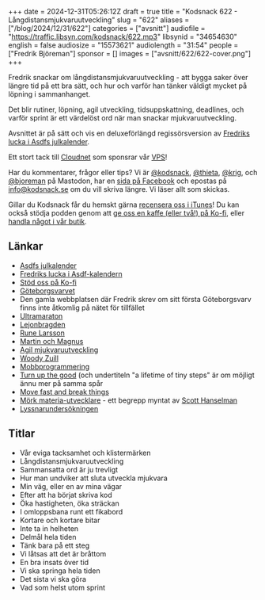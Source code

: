 +++
date = 2024-12-31T05:26:12Z
draft = true
title = "Kodsnack 622 - Långdistansmjukvaruutveckling"
slug = "622"
aliases = ["/blog/2024/12/31/622"]
categories = ["avsnitt"]
audiofile = "https://traffic.libsyn.com/kodsnack/622.mp3"
libsynid = "34654630"
english = false
audiosize = "15573621"
audiolength = "31:54"
people = ["Fredrik Björeman"]
sponsor = []
images = ["avsnitt/622/622-cover.png"]
+++

Fredrik snackar om långdistansmjukvaruutveckling - att bygga saker över längre tid på ett bra sätt, och hur och varför han tänker väldigt mycket på löpning i sammanhanget.

Det blir rutiner, löpning, agil utveckling, tidsuppskattning, deadlines, och varför sprint är ett värdelöst ord när man snackar mjukvaruutveckling.

Avsnittet är på sätt och vis en deluxeförlängd regissörsversion av [Fredriks lucka i Asdfs julkalender](https://overcast.fm/+AAZYK77J1v0).

Ett stort tack till [Cloudnet](https://www.cloudnet.se) som sponsrar vår [VPS](https://en.wikipedia.org/wiki/Virtual_private_server)!

Har du kommentarer, frågor eller tips? Vi är [@kodsnack](https://social.podsnack.se/@kodsnack), [@thieta](https://6510.nu/@thieta), [@krig](https://6510.nu/@krig), och [@bjoreman](https://toot.cafe/@bjoreman) på Mastodon, har en [sida på Facebook](https://www.facebook.com/) och epostas på [info@kodsnack.se](mailto:info@kodsnack.se) om du vill skriva längre. Vi läser allt som skickas.

Gillar du Kodsnack får du hemskt gärna [recensera oss i iTunes](https://itunes.apple.com/se/podcast/kodsnack/id561631498?l=en)! Du kan också stödja podden genom att <a href="https://ko-fi.com/kodsnack" rel="payment">ge oss en kaffe (eller två!) på Ko-fi</a>, eller [handla något i vår butik](https://shop.spreadshirt.se/kodsnack/).

## Länkar
* [Asdfs julkalender](https://asdf.pizza/julkalendern-2024/)
* [Fredriks lucka i Asdf-kalendern](https://overcast.fm/+AAZYK77J1v0)
* [Stöd oss på Ko-fi](https://ko-fi.com/kodsnack)
* [Göteborgsvarvet](https://en.wikipedia.org/wiki/G%C3%B6teborgsvarvet)
* Den gamla webbplatsen där Fredrik skrev om sitt första Göteborgsvarv finns inte åtkomlig på nätet för tillfället
* [Ultramaraton](https://en.wikipedia.org/wiki/Ultramarathon)
* [Lejonbragden](https://www.scaniaroadrunners.se/lejonbragden-historia)
* [Rune Larsson](https://sv.wikipedia.org/wiki/Rune_Larsson_%28l%C3%A5ngdistansl%C3%B6pare%29)
* [Martin och Magnus](https://mvsm.se/)
* [Agil mjukvaruutveckling](https://en.wikipedia.org/wiki/Agile_software_development)
* [Woody Zuill](https://woodyzuill.com/)
* [Mobbprogrammering](https://en.wikipedia.org/wiki/Team_programming)
* [Turn up the good](https://www.youtube.com/watch?v=Y1u6Hzve6rk) (och undertiteln "a lifetime of tiny steps" är om möjligt ännu mer på samma spår
* [Move fast and break things](https://en.wikipedia.org/wiki/Move_fast_and_break_things)
* [Mörk materia-utvecklare](https://www.hanselman.com/blog/dark-matter-developers-the-unseen-99) - ett begrepp myntat av [Scott Hanselman](https://www.hanselman.com/about)
* [Lyssnarundersökningen](https://forms.gle/5dUn4DBhViV2aGfu7)

## Titlar
* Vår eviga tacksamhet och klistermärken
* Långdistansmjukvaruutveckling
* Sammansatta ord är ju trevligt
* Hur man undviker att sluta utveckla mjukvara
* Min väg, eller en av mina vägar
* Efter att ha börjat skriva kod
* Öka hastigheten, öka sträckan
* I omloppsbana runt ett fikabord
* Kortare och kortare bitar
* Inte ta in helheten
* Delmål hela tiden
* Tänk bara på ett steg
* Vi låtsas att det är bråttom
* En bra insats över tid
* Vi ska springa hela tiden
* Det sista vi ska göra
* Vad som helst utom sprint